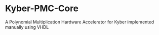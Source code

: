 # Kyber-PMC-Core
A Polynomial Multiplication Hardware Accelerator for Kyber implemented manually using VHDL

